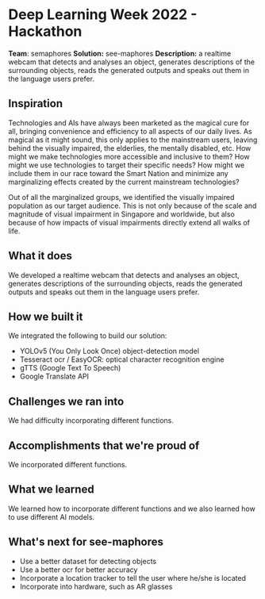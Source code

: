 # Deep Learning Week 2022 - Hackathon

**Team**: semaphores
**Solution:** see-maphores
**Description:** a realtime webcam that detects and analyses an object, generates descriptions of the surrounding objects, reads the generated outputs and speaks out them in the language users prefer.


## Inspiration
Technologies and AIs have always been marketed as the magical cure for all, bringing convenience and efficiency to all aspects of our daily lives. As magical as it might sound, this only applies to the mainstream users, leaving behind the visually impaired, the elderlies, the mentally disabled, etc. How might we make technologies more accessible and inclusive to them? How might we use technologies to target their specific needs? How might we include them in our race toward the Smart Nation and minimize any marginalizing effects created by the current mainstream technologies?

Out of all the marginalized groups, we identified the visually impaired population as our target audience. This is not only because of the scale and magnitude of visual impairment in Singapore and worldwide, but also because of how impacts of visual impairments directly extend all walks of life.

## What it does
We developed a realtime webcam that detects and analyses an object, generates descriptions of the surrounding objects, reads the generated outputs and speaks out them in the language users prefer.

## How we built it
We integrated the following to build our solution:
- YOLOv5 (You Only Look Once) object-detection model 
- Tesseract ocr / EasyOCR: optical character recognition engine 
- gTTS (Google Text To Speech) 
- Google Translate API 

## Challenges we ran into
We had difficulty incorporating different functions.

## Accomplishments that we're proud of
We incorporated different functions.

## What we learned
We learned how to incorporate different functions and we also learned how to use different AI models. 

## What's next for see-maphores
- Use a better dataset for detecting objects
- Use a better ocr for better accuracy
- Incorporate a location tracker to tell the user where he/she is located
- Incorporate into hardware, such as AR glasses
